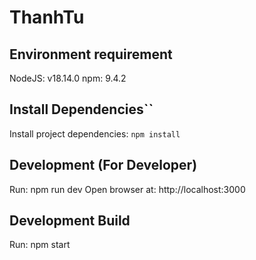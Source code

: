 # ThanhTu

## Environment requirement

NodeJS: v18.14.0
npm: 9.4.2

## Install Dependencies``

Install project dependencies: `npm install`

## Development (For Developer)

Run: npm run dev
Open browser at: http://localhost:3000

## Development Build

Run: npm start
